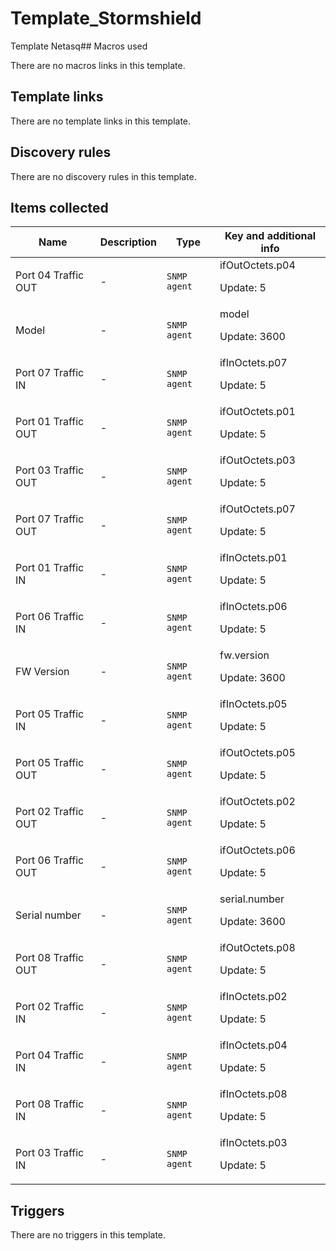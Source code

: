 # Template_Stormshield

Template Netasq## Macros used

There are no macros links in this template.

## Template links

There are no template links in this template.

## Discovery rules

There are no discovery rules in this template.

## Items collected

|Name|Description|Type|Key and additional info|
|----|-----------|----|----|
|Port 04 Traffic OUT|<p>-</p>|`SNMP agent`|ifOutOctets.p04<p>Update: 5</p>|
|Model|<p>-</p>|`SNMP agent`|model<p>Update: 3600</p>|
|Port 07 Traffic IN|<p>-</p>|`SNMP agent`|ifInOctets.p07<p>Update: 5</p>|
|Port 01 Traffic OUT|<p>-</p>|`SNMP agent`|ifOutOctets.p01<p>Update: 5</p>|
|Port 03 Traffic OUT|<p>-</p>|`SNMP agent`|ifOutOctets.p03<p>Update: 5</p>|
|Port 07 Traffic OUT|<p>-</p>|`SNMP agent`|ifOutOctets.p07<p>Update: 5</p>|
|Port 01 Traffic IN|<p>-</p>|`SNMP agent`|ifInOctets.p01<p>Update: 5</p>|
|Port 06 Traffic IN|<p>-</p>|`SNMP agent`|ifInOctets.p06<p>Update: 5</p>|
|FW Version|<p>-</p>|`SNMP agent`|fw.version<p>Update: 3600</p>|
|Port 05 Traffic IN|<p>-</p>|`SNMP agent`|ifInOctets.p05<p>Update: 5</p>|
|Port 05 Traffic OUT|<p>-</p>|`SNMP agent`|ifOutOctets.p05<p>Update: 5</p>|
|Port 02 Traffic OUT|<p>-</p>|`SNMP agent`|ifOutOctets.p02<p>Update: 5</p>|
|Port 06 Traffic OUT|<p>-</p>|`SNMP agent`|ifOutOctets.p06<p>Update: 5</p>|
|Serial number|<p>-</p>|`SNMP agent`|serial.number<p>Update: 3600</p>|
|Port 08 Traffic OUT|<p>-</p>|`SNMP agent`|ifOutOctets.p08<p>Update: 5</p>|
|Port 02 Traffic IN|<p>-</p>|`SNMP agent`|ifInOctets.p02<p>Update: 5</p>|
|Port 04 Traffic IN|<p>-</p>|`SNMP agent`|ifInOctets.p04<p>Update: 5</p>|
|Port 08 Traffic IN|<p>-</p>|`SNMP agent`|ifInOctets.p08<p>Update: 5</p>|
|Port 03 Traffic IN|<p>-</p>|`SNMP agent`|ifInOctets.p03<p>Update: 5</p>|


## Triggers

There are no triggers in this template.

